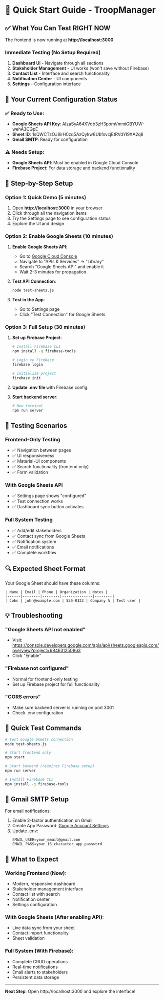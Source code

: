 # 🚀 Quick Start Guide - TroopManager

## ✅ What You Can Test RIGHT NOW

The frontend is now running at **http://localhost:3000**

### Immediate Testing (No Setup Required)
1. **Dashboard UI** - Navigate through all sections
2. **Stakeholder Management** - UI works (won't save without Firebase)
3. **Contact List** - Interface and search functionality
4. **Notification Center** - UI components
5. **Settings** - Configuration interface

## 🔧 Your Current Configuration Status

### ✅ Ready to Use:
- **Google Sheets API Key**: AIzaSyA64XVqb3zH3pomVmmiGBYUW-wehA3CGpE
- **Sheet ID**: 1sQWCTzOJ8irH0zq5AzQykw8UbfovcjEtRVdYI9XA2q8
- **Gmail SMTP**: Ready for configuration

### ⚠️ Needs Setup:
- **Google Sheets API**: Must be enabled in Google Cloud Console
- **Firebase Project**: For data storage and backend functionality

## 📝 Step-by-Step Setup

### Option 1: Quick Demo (5 minutes)
1. Open **http://localhost:3000** in your browser
2. Click through all the navigation items
3. Try the Settings page to see configuration status
4. Explore the UI and design

### Option 2: Enable Google Sheets (10 minutes)
1. **Enable Google Sheets API**:
   - Go to [Google Cloud Console](https://console.developers.google.com/)
   - Navigate to "APIs & Services" → "Library"
   - Search "Google Sheets API" and enable it
   - Wait 2-3 minutes for propagation

2. **Test API Connection**:
   ```bash
   node test-sheets.js
   ```

3. **Test in the App**:
   - Go to Settings page
   - Click "Test Connection" for Google Sheets

### Option 3: Full Setup (30 minutes)

1. **Set up Firebase Project**:
   ```bash
   # Install Firebase CLI
   npm install -g firebase-tools
   
   # Login to Firebase
   firebase login
   
   # Initialize project
   firebase init
   ```

2. **Update .env file** with Firebase config
3. **Start backend server**:
   ```bash
   # New terminal
   npm run server
   ```

## 🧪 Testing Scenarios

### Frontend-Only Testing
- ✅ Navigation between pages
- ✅ UI responsiveness
- ✅ Material-UI components
- ✅ Search functionality (frontend only)
- ✅ Form validation

### With Google Sheets API
- ✅ Settings page shows "configured"
- ✅ Test connection works
- ✅ Dashboard sync button activates

### Full System Testing
- ✅ Add/edit stakeholders
- ✅ Contact sync from Google Sheets
- ✅ Notification system
- ✅ Email notifications
- ✅ Complete workflow

## 🔍 Expected Sheet Format

Your Google Sheet should have these columns:
```
| Name | Email | Phone | Organization | Notes |
|------|--------|--------|--------------|--------|
| John | john@example.com | 555-0123 | Company A | Test user |
```

## 💡 Troubleshooting

### "Google Sheets API not enabled"
- Visit: https://console.developers.google.com/apis/api/sheets.googleapis.com/overview?project=684631250863
- Click "Enable"

### "Firebase not configured"
- Normal for frontend-only testing
- Set up Firebase project for full functionality

### "CORS errors"
- Make sure backend server is running on port 3001
- Check .env configuration

## 🎯 Quick Test Commands

```bash
# Test Google Sheets connection
node test-sheets.js

# Start frontend only
npm start

# Start backend (requires Firebase setup)
npm run server

# Install Firebase CLI
npm install -g firebase-tools
```

## 📧 Gmail SMTP Setup

For email notifications:
1. Enable 2-factor authentication on Gmail
2. Create App Password: [Google Account Settings](https://myaccount.google.com/apppasswords)
3. Update .env:
   ```
   EMAIL_USER=your_email@gmail.com
   EMAIL_PASS=your_16_character_app_password
   ```

## 🌟 What to Expect

### Working Frontend (Now):
- Modern, responsive dashboard
- Stakeholder management interface
- Contact list with search
- Notification center
- Settings configuration

### With Google Sheets (After enabling API):
- Live data sync from your sheet
- Contact import functionality
- Sheet validation

### Full System (With Firebase):
- Complete CRUD operations
- Real-time notifications
- Email alerts to stakeholders
- Persistent data storage

---

**Next Step**: Open http://localhost:3000 and explore the interface!